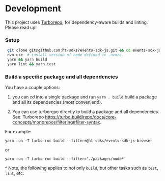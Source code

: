 # Development

This project uses [Turborepo](https://turbo.build/repo/docs), for dependency-aware builds and linting. Please read up!

### Setup
```sh
 git clone git@github.com:ht-sdks/events-sdk-js.git && cd events-sdk-js
 nvm use  # install version of node defined in .nvmrc.
 yarn && yarn build
 yarn lint && yarn test
```

### 

### Build a specific package and all dependencies
You have a couple options:
1. you can _cd_ into a single package and run `yarn . build`  build a package and all its dependencies (most convenient!).

2. You can use turborepo directly to build a package and all dependencies. See: Turborepo https://turbo.build/repo/docs/core-concepts/monorepos/filtering#filter-syntax.

For example: 
```
yarn run -T turbo run build --filter=@ht-sdks/events-sdk-js-browser
```
or
```
yarn run -T turbo run build --filter='./packages/node*'
```

^ Note, the following applies to not only `build`, but other tasks such as `test`, `lint`, etc.
